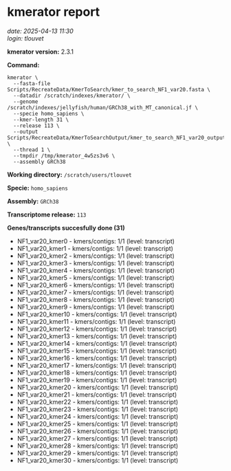 # kmerator report
*date: 2025-04-13 11:30*  
*login: tlouvet*

**kmerator version:** 2.3.1

**Command:**

```
kmerator \
  --fasta-file Scripts/RecreateData/KmerToSearch/kmer_to_search_NF1_var20.fasta \
  --datadir /scratch/indexes/kmerator/ \
  --genome /scratch/indexes/jellyfish/human/GRCh38_with_MT_canonical.jf \
  --specie homo_sapiens \
  --kmer-length 31 \
  --release 113 \
  --output Scripts/RecreateData/KmerToSearchOutput/kmer_to_search_NF1_var20_output \
  --thread 1 \
  --tmpdir /tmp/kmerator_4w5zs3v6 \
  --assembly GRCh38
```

**Working directory:** `/scratch/users/tlouvet`

**Specie:** `homo_sapiens`

**Assembly:** `GRCh38`

**Transcriptome release:** `113`

**Genes/transcripts succesfully done (31)**

- NF1_var20_kmer0 - kmers/contigs: 1/1 (level: transcript)
- NF1_var20_kmer1 - kmers/contigs: 1/1 (level: transcript)
- NF1_var20_kmer2 - kmers/contigs: 1/1 (level: transcript)
- NF1_var20_kmer3 - kmers/contigs: 1/1 (level: transcript)
- NF1_var20_kmer4 - kmers/contigs: 1/1 (level: transcript)
- NF1_var20_kmer5 - kmers/contigs: 1/1 (level: transcript)
- NF1_var20_kmer6 - kmers/contigs: 1/1 (level: transcript)
- NF1_var20_kmer7 - kmers/contigs: 1/1 (level: transcript)
- NF1_var20_kmer8 - kmers/contigs: 1/1 (level: transcript)
- NF1_var20_kmer9 - kmers/contigs: 1/1 (level: transcript)
- NF1_var20_kmer10 - kmers/contigs: 1/1 (level: transcript)
- NF1_var20_kmer11 - kmers/contigs: 1/1 (level: transcript)
- NF1_var20_kmer12 - kmers/contigs: 1/1 (level: transcript)
- NF1_var20_kmer13 - kmers/contigs: 1/1 (level: transcript)
- NF1_var20_kmer14 - kmers/contigs: 1/1 (level: transcript)
- NF1_var20_kmer15 - kmers/contigs: 1/1 (level: transcript)
- NF1_var20_kmer16 - kmers/contigs: 1/1 (level: transcript)
- NF1_var20_kmer17 - kmers/contigs: 1/1 (level: transcript)
- NF1_var20_kmer18 - kmers/contigs: 1/1 (level: transcript)
- NF1_var20_kmer19 - kmers/contigs: 1/1 (level: transcript)
- NF1_var20_kmer20 - kmers/contigs: 1/1 (level: transcript)
- NF1_var20_kmer21 - kmers/contigs: 1/1 (level: transcript)
- NF1_var20_kmer22 - kmers/contigs: 1/1 (level: transcript)
- NF1_var20_kmer23 - kmers/contigs: 1/1 (level: transcript)
- NF1_var20_kmer24 - kmers/contigs: 1/1 (level: transcript)
- NF1_var20_kmer25 - kmers/contigs: 1/1 (level: transcript)
- NF1_var20_kmer26 - kmers/contigs: 1/1 (level: transcript)
- NF1_var20_kmer27 - kmers/contigs: 1/1 (level: transcript)
- NF1_var20_kmer28 - kmers/contigs: 1/1 (level: transcript)
- NF1_var20_kmer29 - kmers/contigs: 1/1 (level: transcript)
- NF1_var20_kmer30 - kmers/contigs: 1/1 (level: transcript)
